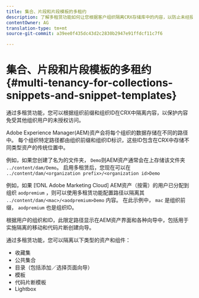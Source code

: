 ```yaml
---
title: 集合、片段和片段模板的多租约
description: 了解多租赁功能如何让您根据客户组织隔离CRX存储库中的内容，以防止未经授权的访问。
contentOwner: AG
translation-type: tm+mt
source-git-commit: a39ee0f435dc43d2c2830b2947e91ffdcf11c7f6

---
```



# 集合、片段和片段模板的多租约 {#multi-tenancy-for-collections-snippets-and-snippet-templates}

通过多租赁功能，您可以根据组织前缀和组织ID在CRX中隔离内容，以保护内容免受其他组织用户的未授权访问。

Adobe Experience Manager(AEM)资产会将每个组织的数据存储在不同的路径中。 每个组织特定路径都由组织前缀和组织ID标识，这些ID包含在CRX中存储不同类型资产的传统位置中。

例如，如果您创建了名为的文件夹， `Demo`则AEM资产通常会在上存储该文件夹 `../content/dam/Demo`。 启用多租赁后，您现在可以在 `../content/dam/<organization prefix>/<organization id>Demo`

例如，如果 [!DNL Adobe Marketing Cloud] AEM资产（按需）的用户已分配到组织 `aodpremium` ，则可以使用多租赁功能配置路径以隔离其 `../content/dam/<mac>/<aodpremium>Demo` 内容。 在此示例中， `mac` 是组织前缀， `aodpremium` 也是组织ID。

根据用户的组织和ID，此限定路径显示在AEM资产界面和各种向导中，包括用于实施隔离的移动和代码片断创建向导。

通过多租赁功能，您可以隔离以下类型的资产和组件：

* 收藏集
* 公共集合
* 目录（包括添加／选择页面向导）
* 模板
* 代码片断模板
* Lightbox
